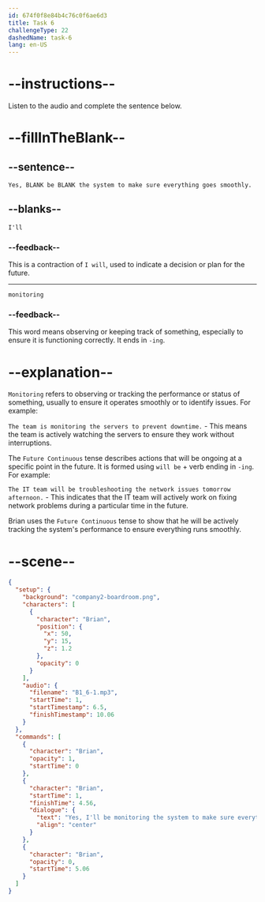 ```yaml
---
id: 674f0f8e84b4c76c0f6ae6d3
title: Task 6
challengeType: 22
dashedName: task-6
lang: en-US
---
```


<!-- (Audio) Brian: Yes, I'll be monitoring the system to make sure everything goes smoothly. -->

# --instructions--

Listen to the audio and complete the sentence below.

# --fillInTheBlank--

## --sentence--

`Yes, BLANK be BLANK the system to make sure everything goes smoothly.`

## --blanks--

`I'll`

### --feedback--

This is a contraction of `I will`, used to indicate a decision or plan for the future.

---

`monitoring`

### --feedback--

This word means observing or keeping track of something, especially to ensure it is functioning correctly. It ends in `-ing`.

# --explanation--

`Monitoring` refers to observing or tracking the performance or status of something, usually to ensure it operates smoothly or to identify issues. For example:  

`The team is monitoring the servers to prevent downtime.` - This means the team is actively watching the servers to ensure they work without interruptions. 

The `Future Continuous` tense describes actions that will be ongoing at a specific point in the future. It is formed using `will be` + verb ending in `-ing`. For example:

`The IT team will be troubleshooting the network issues tomorrow afternoon.` - This indicates that the IT team will actively work on fixing network problems during a particular time in the future.  

Brian uses the `Future Continuous` tense to show that he will be actively tracking the system's performance to ensure everything runs smoothly.

# --scene--

```json
{
  "setup": {
    "background": "company2-boardroom.png",
    "characters": [
      {
        "character": "Brian",
        "position": {
          "x": 50,
          "y": 15,
          "z": 1.2
        },
        "opacity": 0
      }
    ],
    "audio": {
      "filename": "B1_6-1.mp3",
      "startTime": 1,
      "startTimestamp": 6.5,
      "finishTimestamp": 10.06
    }
  },
  "commands": [
    {
      "character": "Brian",
      "opacity": 1,
      "startTime": 0
    },
    {
      "character": "Brian",
      "startTime": 1,
      "finishTime": 4.56,
      "dialogue": {
        "text": "Yes, I'll be monitoring the system to make sure everything goes smoothly.",
        "align": "center"
      }
    },
    {
      "character": "Brian",
      "opacity": 0,
      "startTime": 5.06
    }
  ]
}
```
